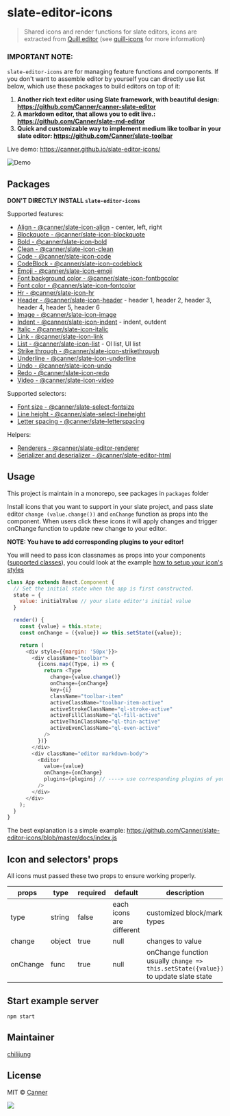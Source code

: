 # slate-editor-icons

> Shared icons and render functions for slate editors, icons are extracted from [Quill editor](https://quilljs.com/) (see [quill-icons](https://github.com/Canner/quill-icons) for more information)

### IMPORTANT NOTE:
`slate-editor-icons` are for managing feature functions and components. If you don't want to assemble editor by yourself you can directly use list below, which use these packages to build editors on top of it:

1. **Another rich text editor using Slate framework, with beautiful design:  https://github.com/Canner/canner-slate-editor**
3. **A markdown editor, that allows you to edit live.: https://github.com/Canner/slate-md-editor**
2. **Quick and customizable way to implement medium like toolbar in your slate editor: https://github.com/Canner/slate-toolbar**

Live demo: https://canner.github.io/slate-editor-icons/

![Demo](https://raw.githubusercontent.com/Canner/slate-editor-icons/master/docs/demo.png)


## Packages

**DON'T DIRECTLY INSTALL `slate-editor-icons`**

Supported features:

- [Align - @canner/slate-icon-align](./packages/slate-icon-align) - center, left, right
- [Blockquote - @canner/slate-icon-blockquote](./packages/slate-icon-blockquote)
- [Bold - @canner/slate-icon-bold](./packages/slate-icon-bold)
- [Clean - @canner/slate-icon-clean](./packages/slate-icon-clean)
- [Code - @canner/slate-icon-code](./packages/slate-icon-code)
- [CodeBlock - @canner/slate-icon-codeblock](./packages/slate-icon-codeblock)
- [Emoji - @canner/slate-icon-emoji](./packages/slate-icon-emoji)
- [Font background color - @canner/slate-icon-fontbgcolor](./packages/slate-icon-fontbgcolor)
- [Font color - @canner/slate-icon-fontcolor](./packages/slate-icon-fontcolor)
- [Hr - @canner/slate-icon-hr](./packages/slate-icon-hr)
- [Header - @canner/slate-icon-header](./packages/slate-icon-header) - header 1, header 2, header 3, header 4, header 5, header 6
- [Image - @canner/slate-icon-image](./packages/slate-icon-image)
- [Indent - @canner/slate-icon-indent](./packages/slate-icon-indent) - indent, outdent
- [Italic - @canner/slate-icon-italic](./packages/slate-icon-italic)
- [Link - @canner/slate-icon-link](./packages/slate-icon-link)
- [List - @canner/slate-icon-list](./packages/slate-icon-list) - Ol list, Ul list
- [Strike through - @canner/slate-icon-strikethrough](./packages/slate-icon-strikethrough)
- [Underline - @canner/slate-icon-underline](./packages/slate-icon-underline)
- [Undo - @canner/slate-icon-undo](./packages/slate-icon-undo)
- [Redo - @canner/slate-icon-redo](./packages/slate-icon-redo)
- [Video - @canner/slate-icon-video](./packages/slate-icon-video)

Supported selectors:

- [Font size - @canner/slate-select-fontsize](./packages/slate-select-fontsize)
- [Line height - @canner/slate-select-lineheight](./packages/slate-select-lineheight)
- [Letter spacing - @canner/slate-letterspacing](./packages/slate-select-letterspacing)

Helpers:

- [Renderers - @canner/slate-editor-renderer](./packages/slate-editor-renderer)
- [Serializer and deserializer - @canner/slate-editor-html](./packages/slate-editor-html)

## Usage

This project is maintain in a monorepo, see packages in `packages` folder

Install icons that you want to support in your slate project, and pass slate editor `change (value.change())` and `onChange` function as props into the component. When users click these icons it will apply changes and trigger onChange function to update new change to your editor.

**NOTE: You have to add corresponding plugins to your editor!**

You will need to pass icon classnames as props into your components ([supported classes](https://github.com/Canner/quill-icons#props)), you could look at the example [how to setup your icon's styles](https://github.com/Canner/slate-editor-icons/blob/master/docs/style.css) 

```js
class App extends React.Component {
  // Set the initial state when the app is first constructed.
  state = {
    value: initialValue // your slate editor's initial value
  }

  render() {
    const {value} = this.state;
    const onChange = ({value}) => this.setState({value});

    return (
      <div style={{margin: '50px'}}>
        <div className="toolbar">
          {icons.map((Type, i) => {
            return <Type
              change={value.change()}
              onChange={onChange}
              key={i}
              className="toolbar-item"
              activeClassName="toolbar-item-active"
              activeStrokeClassName="ql-stroke-active"
              activeFillClassName="ql-fill-active"
              activeThinClassName="ql-thin-active"
              activeEvenClassName="ql-even-active"
            />
          })}
        </div>
        <div className="editor markdown-body">
          <Editor
            value={value}
            onChange={onChange}
            plugins={plugins} // ----> use corresponding plugins of your selected icons, for example `Bold` icon use `BoldPlugin`
          />
        </div>
      </div>
    );
  }
}
```

The best explanation is a simple example: https://github.com/Canner/slate-editor-icons/blob/master/docs/index.js

## Icon and selectors' props

All icons must passed these two props to ensure working properly.

| **props** | **type** | **required** | **default** | **description**  |
|-----------|----------|--------------|-------------|------------------|
| type     | string   | false        | each icons are different  | customized block/mark types |
| change     | object   | true        | null          | changes to value |
| onChange  | func   | true         | null         | onChange function usually `change => this.setState({value})` to update slate state  |


## Start example server

```
npm start
```

## Maintainer

[chilijung](https://github.com/chilijung)

## License

MIT © [Canner](https://github.com/Canner)


<a href="https://canner.io">
  <img src="https://user-images.githubusercontent.com/26116324/37811196-a437d930-2e93-11e8-97d8-0653ace2a46d.png"/>
</a>
